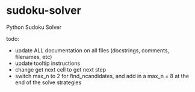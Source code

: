 # sudoku-solver
Python Sudoku Solver

todo: 
- update ALL documentation on all files (docstrings, comments, filenames, etc)
- update tooltip instructions
- change get next cell to get next step
- switch max_n to 2 for find_ncandidates, and add in a max_n = 8 at the end of the solve strategies
